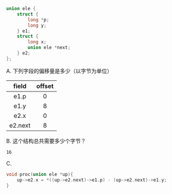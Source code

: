 ```c
union ele {
    struct {
        long *p;
        long y;
    } e1;
    struct {
        long x;
        union ele *next;
    } e2;
};
```
A. 下列字段的偏移量是多少（以字节为单位）

field	|   offset
:--:    |   :--:
e1.p	|   0
e1.y	|   8
e2.x	|   0
e2.next	|   8

B. 这个结构总共需要多少个字节？

    16

C. 

```c
void proc(union ele *up){
    up->e2.x = *((up->e2.next)->e1.p) - (up->e2.next)->e1.y;
}
```
